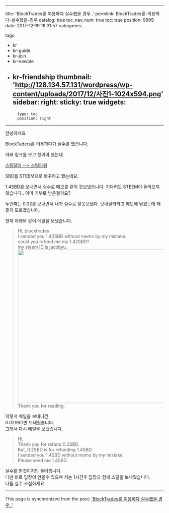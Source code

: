 
---
title: 'BlockTrades를 이용하다 실수했을 경우..'
permlink: BlockTrades를-이용하다-실수했을-경우
catalog: true
toc_nav_num: true
toc: true
position: 9999
date: 2017-12-19 16:31:57
categories:

tags:
- kr
- kr-guide
- kr-join
- kr-newbie
- kr-friendship
thumbnail: 'http://128.134.57.131/wordpress/wp-content/uploads/2017/12/사진1-1024x594.png'
sidebar:
    right:
        sticky: true
widgets:
    -
        type: toc
        position: right
---


안녕하세요

BlockTaders를 이용하다가 실수를 했습니다.

아래 링크를 보고 했어야 했는데

<a href="https://steemit.com/kr/@myson/3jifr2-07">스팀달러 --&gt; 스팀파워</a>

SBD를 STEEM으로 바꾸려고 했는데요.

1.4SBD를 보내면서 실수로 메모를 같이 못보냈습니다. 기다려도 STEEM이 들어오지 않습니다.. 아마 기부로 받은걸까요?

두번째는 0.02를 보내면서 내가 실수로 잘못보냈다. 보내달라라고 메모에 남겼는데 해줄지 모르겠습니다.

현재 아래와 같이 메일을 보냈습니다.
<blockquote>Hi, blocktrades
<div>I sended you 1.42SBD without memo by my mistake.</div>
<div></div>
<div>could you refund me my 1.42SBD?</div>
<div></div>
<div>my steem ID is jacobyu.</div>
<div>

<img class="alignnone size-large wp-image-568" src="http://128.134.57.131/wordpress/wp-content/uploads/2017/12/사진1-1024x594.png" alt="" width="840" height="487" />

</div>
<div>Thank you for reading.</div></blockquote>
<div>이렇게 메일을 보내니깐</div>
<div>0.02SBD만 보내줬습니다.</div>
<div>그래서 다시 메일을 보냈습니다.</div>
<blockquote>
<div></div></blockquote>
<div>
<blockquote>Hi,
<div></div>
<div>Thank you for refund 0.2SBD.</div>
<div></div>
<div>But, 0.2SBD is for refunding 1.4SBD.</div>
<div></div>
<div>I sended you 1.4SBD without memo by my mistake.</div>
<div></div>
<div>Please send me 1.4SBD.</div></blockquote>
<div>실수를 한것이지만 돌려줍니다.</div>
다만 바로 답장이 안올수 있으며 저는 1시간후 답장과 함께 스달을 보내줬습니다.
<div> </div>
<div>다들 실수 조심하세요 </div>
</div>

- - -

This page is synchronized from the post: ['BlockTrades를 이용하다 실수했을 경우..'](https://steempeak.com/@jacobyu/blocktrades)
